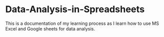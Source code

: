 # Data-Analysis-in-Spreadsheets
This is a documentation of my learning process as I learn how to use MS Excel and Google sheets for data analysis.
